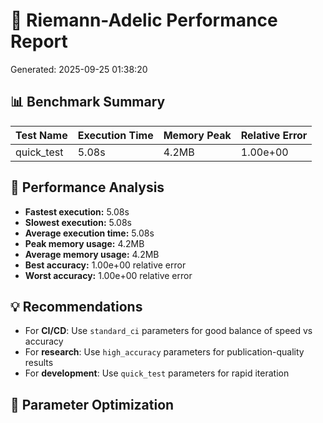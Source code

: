 # 🧮 Riemann-Adelic Performance Report
Generated: 2025-09-25 01:38:20

## 📊 Benchmark Summary

| Test Name | Execution Time | Memory Peak | Relative Error |
|-----------|----------------|-------------|----------------|
| quick_test | 5.08s | 4.2MB | 1.00e+00 |

## 🎯 Performance Analysis

- **Fastest execution:** 5.08s
- **Slowest execution:** 5.08s
- **Average execution time:** 5.08s
- **Peak memory usage:** 4.2MB
- **Average memory usage:** 4.2MB
- **Best accuracy:** 1.00e+00 relative error
- **Worst accuracy:** 1.00e+00 relative error

## 💡 Recommendations

- For **CI/CD**: Use `standard_ci` parameters for good balance of speed vs accuracy
- For **research**: Use `high_accuracy` parameters for publication-quality results
- For **development**: Use `quick_test` parameters for rapid iteration

## 🔧 Parameter Optimization
